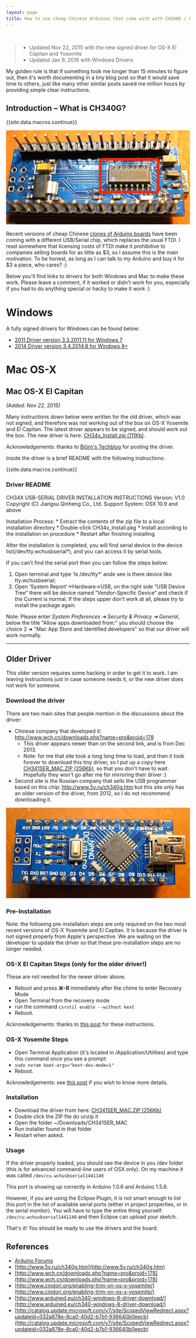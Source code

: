 ```yaml
---
layout: page
title: How to use cheap Chinese Arduinos that come with with CH340G / CH341G Serial/USB chip (Windows & Mac OS-X)
---
```


<br />

<blockquote>
  <ul>
     <li>Updated Nov 22, 2015 with the new signed driver for OS-X El Capitan and Yosemite</li>
     <li>Updated Jan 9, 2016 with Windows Drivers</li>
  </ul>
</blockquote>

My golden rule is that if something took me longer than 15 minutes to figure out, then it's worth documenting in a tiny blog post so that it would save time to others, just like many other similar posts saved me million hours by providing simple clear instructions.

## Introduction – What is CH340G?


{{site.data.macros.continue}}



<div class="small-right">
<a href="/images/nano-ch340g-bottom.jpg" data-lightbox="kiguino" data-title="Bottom of the Arduino Nano clone with the CH340G chip">
	<img src="/images/nano-ch340g-bottom.jpg"/>
</a>
</div>


Recent versions of cheap Chinese [clones of Arduino boards](http://www.ebay.com/itm/381019048475) have been coming with a different USB/Serial chip, which replaces the usual FTDI. I read somewhere that licensing costs of FTDI make it prohibitive to companies selling boards for as little as $3, so I assume this is the main motivation. To be honest, as long as I can talk to my Arduino and buy it for $3 a piece, who cares? :)

Below you'll find links to drivers for both Windows and Mac to make these work. Please leave a comment, if it worked or didn't work for you, especially if you had to do anything special or hacky to make it work :)

# Windows

A fully signed drivers for Windows can be found below:

 * [2011 Driver version 3.3.2011.11 for Windows 7](http://catalog.update.microsoft.com/v7/site/ScopedViewRedirect.aspx?updateid=032a878e-8ca0-40d2-b7b1-936640b0eecb)
 * [2014 Driver version 3.4.2014.8 for Windows 8+](http://www.arduined.eu/ch340-windows-8-driver-download/)

# Mac OS-X

## Mac OS-X El Capitan

_(Added: Nov 22, 2015)_

Many instructions down below were written for the old driver, which was not signed, and therefore was not working out of the box on OS-X Yosemite and El Capitan. The latest driver appears to be signed, and should work out the box. The new driver is here: [CH34x_Install.zip (111Kb)](/downloads/CH34x_Install.zip).

<div class="external-reference"">Acknowledgements: thanks to <a href="[http://blog.sengotta.net/signed-mac-os-driver-for-winchiphead-ch340-serial-bridge/" target="boo">Björn's Techblog</a> for posting the driver.</div>

Inside the driver is a brief README with the following instructions:

{{site.data.macros.continue}}

### Driver README

CH34X USB-SERIAL DRIVER INSTALLATION INSTRUCTIONS
Version: V1.0 Copyright (C) Jiangsu Qinheng Co., Ltd.
Support System: OSX 10.9 and above

Installation Process:
	* Extract the contents of the zip file to a local installation directory
	* Double-click CH34x_Install.pkg
	* Install according to the installation on procedure
	* Restart after finishing installing

After the installation is completed, you will find serial device in the device
list(/dev/tty.wchusbserial*), and you can access it by serial tools.

If you can’t find the serial port then you can follow the steps below:

  1. Open terminal and type ‘ls /dev/tty*’ ande see is there device like tty.wchusbserial;
  2. Open ‘System Report’->Hardware->USB, on the right side “USB Device Tree” there will
     be device named “Vendor-Specific Device” and check if the Current is normal.
     If the steps upper don’t work at all, please try to install the package again.

Note: Please enter _System Preferences ➜ Security & Privacy ➜ General_, below the
title "Allow apps downloaded from:" you should choose the choice 2 ➜ "Mac App Store and
identified developers" so that our driver will work normally.

<hr/>

## Older Driver

This older version requires some hacking in order to get it to work.  I am leaving instructions just in case someone needs it, or the new driver does not work for someone.

### Download the driver

There are two main sites that people mention in the discussions about the driver:

* Chinese company that developed it: http://www.wch.cn/downloads.php?name=pro&proid=178
  * This driver appears newer than on the second link, and is from Dec 2013.
  * Note: for me that site took a long long time to load, and then it took forever to download this tiny driver, so I put up a copy here [CH341SER_MAC.ZIP (256Kb)](/downloads/CH341SER_MAC.ZIP), so that you don't have to wait. Hopefully they won't go after me for mirroring their driver :)
* Second site is the Russian company that sells the USB programmer based on this chip: http://www.5v.ru/ch340g.htm but this site only has an older version of the driver, from 2012, so I do not recommend downloading it.

<div class="small-right">
<a href="/images/nano-ch340g-top.jpg" data-lightbox="kiguino" data-title="Top of the Arduino Nano">
	<img src="/images/nano-ch340g-top.jpg"/>
</a>
</div>

### Pre-Installation

Note: the following pre-installation steps are only required on the two most recent versions of OS-X Yosemite and El Capitan. It is because the driver is not signed properly from Apple's perspective. We are waiting on the developer to update the driver so that these pre-installation steps are no longer needed.

### OS-X El Capitan Steps (only for the older driver!)

These are not needed for the newer driver above.

* Reboot and press **⌘-R** immediately after the chime to enter Recovery Mode
* Open Terminal from the recovery mode
* run the command ```csrutil enable --without kext```
* Reboot.

<div class="external-reference"">Acknowledgements: thanks to <a href="http://tzapu.com/2015/09/24/making-ch340-ch341-serial-adapters-work-under-el-capitan-os-x/" target="blank">this post</a> for these instructions.</div>

### OS-X Yosemite Steps

* Open Terminal Application (it's located in /Application/Utilities) and type this command once you see a prompt:
* ```sudo nvram boot-args="kext-dev-mode=1"```
* Reboot.

<div class="external-reference"">
Acknowledgements: see <a href="http://www.cindori.org/enabling-trim-on-os-x-yosemite/" target="blank">this post</a> if you
wish to know more details.</div>

### Installation

* Download the driver from here: [CH341SER_MAC.ZIP (256Kb)](/downloads/CH341SER_MAC.ZIP)
* Double click the ZIP file do unzip it
* Open the folder ~/Downloads/CH341SER_MAC
* Run installer found in that folder
* Restart when asked.

### Usage

If the driver properly loaded, you should see the device in you /dev folder (this is for advanced command-line users of OSX only).  On my machine it was called ```/dev/cu.wchusbserial1441140```

This port is showing up correctly in Arduino 1.0.6 and Arduino 1.5.8.

However, if you are using the Eclipse Plugin, it is not smart enough to list this port in the list of available serial ports (either in project properties, or in the serial monitor).  You will have to type the entire thing yourself: ```/dev/cu.wchusbserial1441140``` and then Eclipse can upload your sketch.

That's it! You should be ready to use the drivers and the board.

## References

* [Arduino Forums](http://forum.arduino.cc/index.php?topic=261375.0)
* [http://www.5v.ru/ch340g.htm](http://www.5v.ru/ch340g.htm)
* [http://www.wch.cn/downloads.php?name=pro&proid=178](http://www.wch.cn/downloads.php?name=pro&proid=178)
* [http://www.cindori.org/enabling-trim-on-os-x-yosemite/](http://www.cindori.org/enabling-trim-on-os-x-yosemite/)
* [http://www.arduined.eu/ch340-windows-8-driver-download/](http://www.arduined.eu/ch340-windows-8-driver-download/)
* [http://catalog.update.microsoft.com/v7/site/ScopedViewRedirect.aspx?updateid=032a878e-8ca0-40d2-b7b1-936640b0eecb](http://catalog.update.microsoft.com/v7/site/ScopedViewRedirect.aspx?updateid=032a878e-8ca0-40d2-b7b1-936640b0eecb)
